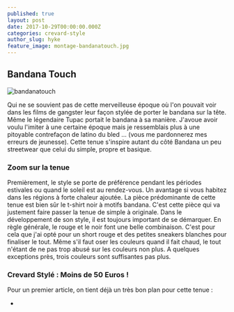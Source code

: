 ```yaml
---
published: true
layout: post
date: 2017-10-29T00:00:00.000Z
categories: crevard-style
author_slug: hyke
feature_image: montage-bandanatouch.jpg
---
```

## Bandana Touch

![bandanatouch]({{site.url}}/{{site.baseurl}}img/montage-bandanatouch.jpg)

Qui ne se souvient pas de cette merveilleuse époque où l'on pouvait voir dans les films de gangster leur façon stylée de porter le bandana sur la tête. Même le légendaire Tupac portait le bandana à sa manière. J'avoue avoir voulu l'imiter à une certaine époque mais je ressemblais plus à une pitoyable contrefaçon de latino du bled ... (vous me pardonnerez mes erreurs de jeunesse).
Cette tenue s'inspire autant du côté Bandana un peu streetwear que celui du simple, propre et basique.

### Zoom sur la tenue

Premièrement, le style se porte de préférence pendant les périodes estivales ou quand le soleil est au rendez-vous. Un avantage si vous habitez dans les régions à forte chaleur ajoutée.
La pièce prédominante de cette tenue est bien sûr le t-shirt noir à motifs bandana. C'est cette pièce qui va justement faire passer la tenue de simple à originale. Dans le développement de son style, il est toujours important de se démarquer. 
En règle générale, le rouge et le noir font une belle combinaison. C'est pour cela que j'ai opté pour un short rouge et des petites sneakers blanches pour finaliser le tout. Même s'il faut oser les couleurs quand il fait chaud, le tout n'étant de ne pas trop abusé sur les couleurs non plus. A quelques exceptions près, trois couleurs sont suffisantes pas plus.

### Crevard Stylé : Moins de 50 Euros !

Pour un premier article, on tient déjà un très bon plan pour cette tenue :

*


